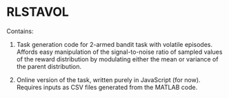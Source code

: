 # RLSTAVOL

Contains:
1) Task generation code for 2-armed bandit task with volatile episodes. 
    Affords easy manipulation of the signal-to-noise ratio of sampled values of the reward distribution by modulating either the mean or variance of the parent distribution. 

2) Online version of the task, written purely in JavaScript (for now). Requires inputs as CSV files generated from the MATLAB code.
